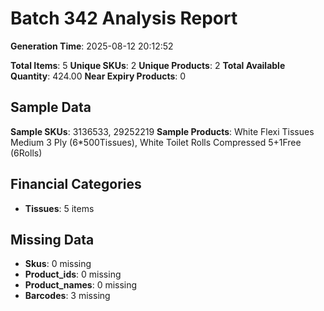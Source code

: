 # Batch 342 Analysis Report

**Generation Time**: 2025-08-12 20:12:52

**Total Items**: 5
**Unique SKUs**: 2
**Unique Products**: 2
**Total Available Quantity**: 424.00
**Near Expiry Products**: 0

## Sample Data
**Sample SKUs**: 3136533, 29252219
**Sample Products**: White Flexi Tissues Medium 3 Ply (6*500Tissues), White Toilet Rolls Compressed 5+1Free (6Rolls)

## Financial Categories
- **Tissues**: 5 items

## Missing Data
- **Skus**: 0 missing
- **Product_ids**: 0 missing
- **Product_names**: 0 missing
- **Barcodes**: 3 missing

